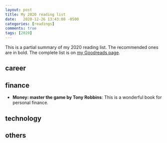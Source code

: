 ```yaml
---
layout: post
title: My 2020 reading list
date:   2020-12-26 13:43:08 -0500
categories: [readings]
comments: true
tags: [2020]
---
```


This is a partial summary of my 2020 reading list.
The recommended ones are in bold.
The complete list is on [my Goodreads page](https://www.goodreads.com/user_challenges/15276044).

## career

## finance

- **Money: master the game by Tony Robbins**: This is a wonderful book for personal finance.

## technology


## others

